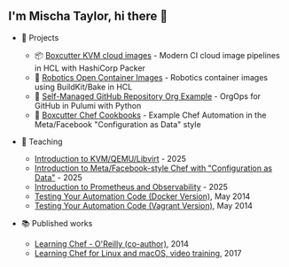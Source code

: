 ## I'm Mischa Taylor, hi there 👋

- 🌟 Projects
  - 📦 [Boxcutter KVM cloud images](https://github.com/boxcutter/kvm) - Modern CI cloud image pipelines in HCL with HashiCorp Packer
  - 🐋 [Robotics Open Container Images](https://github.com/boxcutter/oci) - Robotics container images using BuildKit/Bake in HCL
  - 👯 [Self-Managed GitHub Repository Org Example](https://github.com/boxcutter/pulumi-github-repository) - OrgOps for GitHub in Pulumi with Python
  - 🧱 [Boxcutter Chef Cookbooks](https://github.com/boxcutter/boxcutter-chef-cookbooks) - Example Chef Automation in the Meta/Facebook "Configuration as Data" style

- 📝 Teaching
  - [Introduction to KVM/QEMU/Libvirt](https://taylorific.github.io/kvm-training/) - 2025
  - [Introduction to Meta/Facebook-style Chef with "Configuration as Data"](https://taylorific.github.io/chef-training/) - 2025
  - [Introduction to Prometheus and Observability](https://github.com/taylorific/observability-training) - 2025
  - [Testing Your Automation Code (Docker Version)](https://www.slideshare.net/misheska/testing-yourautomationcode-docker-version-v02), May 2014
  - [Testing Your Automation Code (Vagrant Version)](https://www.slideshare.net/slideshow/testing-your-automation-code-vagrant-version-v02/34902564), May 2014

- 📚 Published works
  - [Learning Chef - O'Reilly (co-author)](https://learning.oreilly.com/library/view/learning-chef/9781491945087/), 2014
  - [Learning Chef for Linux and macOS, video training](https://www.oreilly.com/library/view/learning-chef-for/9781491959442/), 2017
